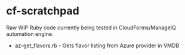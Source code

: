 # cf-scratchpad
Raw WIP Ruby code currently being tested in CloudForms/ManageIQ automation engine.  

- az-get_flavors.rb - Gets flavor listing from Azure provider in VMDB
